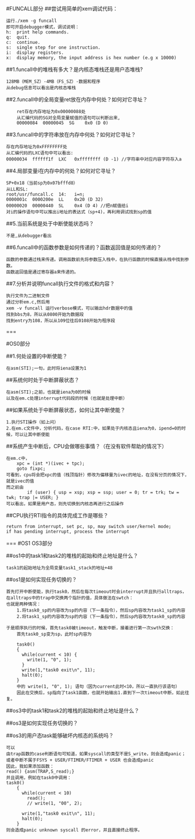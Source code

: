 #FUNCALL部分
##尝试用简单的xem调试代码：
		
	运行./xem -g funcall 
	即可开启debugger模式，调试说明：
	h:  print help commands.
	q:  quit.
    c:  continue.
    s:  single step for one instruction.
    i:  display registers.
    x:  display memory, the input address is hex number (e.g x 10000)

##1.funcall中的堆栈有多大？是内核态堆栈还是用户态堆栈?
		
	128MB（MEM_SZ）-4MB（FS_SZ）-数据和程序  
	从debug信息可以看出是内核态堆栈

##2.funcall中的全局变量ret放在内存中何处？如何对它寻址？

		ret存在内存地址为0x00000088处
		从汇编代码的SG对全局变量赋值的语句可以判断出来,
		00000084  00000045  SG    0x0 (D 0) 

##3.funcall中的字符串放在内存中何处？如何对它寻址？

	存在内存地址为0xFFFFFFFF处
    从汇编代码的LXC语句中可以看出:
    00000034  ffffff1f  LXC   0xffffffff (D -1) //字符串中对应内容字符存入a

##4.局部变量i在内存中的何处？如何对它寻址？

	SP+0x18（当前sp为0x07bfffd8）
    从LL和SL:
    root/usr/funcall.c  14:   i=n;
    0000001c  0000200e  LL    0x20 (D 32) 
    00000020  00000440  SL    0x4 (D 4) //把n赋值给i
	对i的操作语句中可以推出i地址的表达式（sp+4)，再利用调试找到sp的值


##5.当前系统是处于中断使能状态吗？

	不是,从debugger看出

##6.funcall中的函数参数是如何传递的？函数返回值是如何传递的？

	函数的参数通过栈来传递。调用函数前先将参数压入栈中，在执行函数的时候直接从栈中找到参数。
	函数返回值是通过寄存器a来传递的。

##7.分析并说明funcall执行文件的格式和内容？

	执行文件为二进制文件
	通过分析em.c,然后用
	xem -v funcall 运行verbose模式，可以输出hdr数据中的值
	找到bbs为8，所以从0800开始为数据段
	找到entry为108，所以从109位往后0108开始为程序段
	
	
===
	
#OS0部分

##1.何处设置的中断使能？

	在asm(STI);一句，此时将iena设置为1
		

##系统何时处于中断屏蔽状态？

	在asm(STI);之前，也就是iena为0的时候
	以及在em.c处理interrupt代码段的时候（也就是处理中断）

##如果系统处于中断屏蔽状态，如何让其中断使能？
	
	1.执行STI操作（如上问）
	2.在em.c文件中，分析代码，在case RTI:中，如果处于内核态且iena为0，ipend=0的时候，可以让其中断使能
	
	
##系统产生中断后，CPU会做哪些事情？（在没有软件帮助的情况下）

	在em.c中，
		xpc = (int *)(ivec + tpc);
    	goto fixpc;
    可看到，cpu将会把xpc的值（栈顶指针）修改为偏移量为ivec的地址，在没有分页的情况下，就是ivec的值
    而之前由
    	    if (user) { usp = xsp; xsp = ssp; user = 0; tr = trk; tw = twk; trap |= USER; }
	可以看出，如果是用户态，则先切换到内核态再进行之后操作
    
##CPU执行RTI指令的具体完成工作是哪些？
	
	return from interrupt, set pc, sp, may switch user/kernel mode;
	if has pending interrupt, process the interrupt
	
	
===
#OS1 OS3部分

##os1中的task1和task2的堆栈的起始和终止地址是什么？
	
	task1的起始地址为全局变量task1_stack的地址+48
	
##os1是如何实现任务切换的？

	首先打开中断使能，执行task0，然后在每次timeout时会interrupt并且执行alltraps，
	在alltraps中的trap中交换两个指针的值，具体做法在swtch：
	也就是两种情况：
		1.将task0_sp的内容改为sp的内容（下一条指令），然后sp内容改为task1_sp的内容
		2.将task1_sp的内容改为sp的内容（下一条指令），然后sp内容改为task0_sp的内容
		
	于是顺序执行的时候，首先task0被timeout，触发中断，接着进行第一次swth交换：
		首先task0_sp变为sp，此时sp内容为
		
		task0()
		{
		  while(current < 10) {
		    write(1, "0", 1);
		  }
		  write(1,"task0 exit\n", 11);
		  halt(0);
		}
		中的 write(1, "0", 1); 语句（因为current此时<10，所以一直执行该语句）
		因此在交换后，sp指向了task1函数，也就开始输出1.直到下一次timeout中断，如此往复。
		
		
##os3中的task1和task2的堆栈的起始和终止地址是什么？

	
##os3是如何实现任务切换的？

	
##os3的用户态task能够破坏内核态的系统吗？

	可以
	由trap函数的case判断语句可知道，如果syscall的类型不是S_write，则会造成panic；
	或者中断不属于FSYS + USER/FTIMER/FTIMER + USER 也会造成panic
	因此，我如果添加函数：
	read() {asm(TRAP,S_read);}
	并且调用，例如在task0中调用：
	task0()
		{
		  while(current < 10)
		    read();
		    // write(1, "00", 2);
		
		  write(1,"task0 exit\n", 11);
		  halt(0);
		}
	则会造成panic unknown syscall 的error，并且直接终止程序。		
